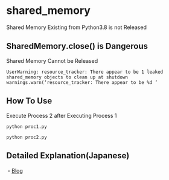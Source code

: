# shared_memory
Shared Memory Existing from Python3.8 is not Released

## SharedMemory.close() is Dangerous

Shared Memory Cannot be Released

```bash:bash
UserWarning: resource_tracker: There appear to be 1 leaked shared_memory objects to clean up at shutdown
warnings.warn(‘resource_tracker: There appear to be %d ‘
```

## How To Use

Execute Process 2 after Executing Process 1

```bash:bash
python proc1.py
```

```bash:bash
python proc2.py
```

## Detailed Explanation(Japanese)
・[Blog](https://atchicken.com/shared_memory/)
